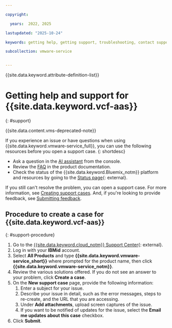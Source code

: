 ```yaml
---

copyright:

  years:  2022, 2025

lastupdated: "2025-10-24"

keywords: getting help, getting support, troubleshooting, contact support, support ticket

subcollection: vmware-service


---
```


{{site.data.keyword.attribute-definition-list}}

# Getting help and support for {{site.data.keyword.vcf-aas}}
{: #support}

{{site.data.content.vms-deprecated-note}}

If you experience an issue or have questions when using {{site.data.keyword.vmware-service_full}}, you can use the following resources before you open a support case.
{: shortdesc}

* Ask a question in the [AI assistant](/docs/overview?topic=overview-ask-ai-assistant) from the console.
* Review the [FAQ](/docs?tab=faqs&tags=get-support%2Cbilling-usage%2Caccount%2Csell&faqtags=vmwaresolutions%2Cvmware-service) in the product documentation.
* Check the status of the {{site.data.keyword.Bluemix_notm}} platform and resources by going to the [Status page](https://cloud.ibm.com/status){: external}.

If you still can't resolve the problem, you can open a support case. For more information, see [Creating support cases](/docs/account?topic=account-open-case&interface=ui). And, if you're looking to provide feedback, see [Submitting feedback](/docs/overview?topic=overview-feedback).

## Procedure to create a case for {{site.data.keyword.vcf-aas}}
{: #support-procedure}

1. Go to the [{{site.data.keyword.cloud_notm}} Support Center](https://cloud.ibm.com/unifiedsupport/supportcenter){: external}.
2. Log in with your **IBMid** account.
3. Select **All Products** and type **{{site.data.keyword.vmware-service_short}}** where prompted for the product name, then click **{{site.data.keyword.vmware-service_notm}}**.
4. Review the various solutions offered. If you do not see an answer to your problem, click **Create a case**.
5. On the **New support case** page, provide the following information:
   1. Enter a subject for your issue.
   2. Describe your issue in detail, such as the error messages, steps to re-create, and the URL that you are accessing.
   3. Under **Add attachments**, upload screen captures of the issue.
   4. If you want to be notified of updates for the issue, select the **Email me updates about this case** checkbox.
6. Click **Submit**.
